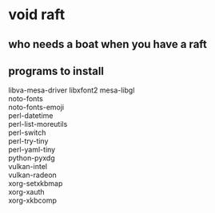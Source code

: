 # void raft

## who needs a boat when you have a raft


## programs to install


libva-mesa-driver
libxfont2
    mesa-libgl \
    noto-fonts \
    noto-fonts-emoji \
    perl-datetime \
    perl-list-moreutils \
    perl-switch \
    perl-try-tiny \
    perl-yaml-tiny \
    python-pyxdg \
    vulkan-intel \
    vulkan-radeon \
    xorg-setxkbmap \
    xorg-xauth \
    xorg-xkbcomp
